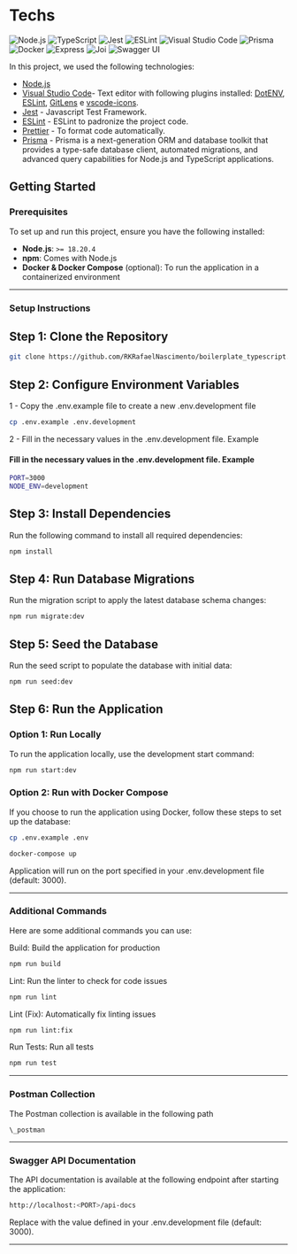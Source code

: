 # Techs

![Node.js](https://img.shields.io/badge/Node.js-Runtime-Green?style=for-the-badge&logo=node.js&logoColor=white)
![TypeScript](https://img.shields.io/badge/typescript-%23007ACC.svg?style=for-the-badge&logo=typescript&logoColor=white)
![Jest](https://img.shields.io/badge/-jest-%23C21325?style=for-the-badge&logo=jest&logoColor=white)
![ESLint](https://img.shields.io/badge/ESLint-4B3263?style=for-the-badge&logo=eslint&logoColor=white)
![Visual Studio Code](https://img.shields.io/badge/VisualStudioCode-0078d7.svg?style=for-the-badge&logo=visual-studio-code&logoColor=white)
![Prisma](https://img.shields.io/badge/Prisma-3982CE?style=for-the-badge&logo=Prisma&logoColor=white)
![Docker](https://img.shields.io/badge/docker-%230db7ed.svg?style=for-the-badge&logo=docker&logoColor=white)
![Express](https://img.shields.io/badge/Express-Framework-000?style=for-the-badge&logo=express&logoColor=white)
![Joi](https://img.shields.io/badge/Joi-Validation-orange?style=for-the-badge)
![Swagger UI](https://img.shields.io/badge/Swagger-Documentation-green?style=for-the-badge&logo=swagger)

In this project, we used the following technologies:

- [Node.js](https://nodejs.org/)
- [Visual Studio Code](https://code.visualstudio.com/)- Text editor with following plugins installed: [DotENV](https://github.com/mikestead/vscode-dotenv), [ESLint](https://github.com/Microsoft/vscode-eslint), [GitLens](https://github.com/eamodio/vscode-gitlens) e [vscode-icons](https://github.com/vscode-icons/vscode-icons).
- [Jest](https://jestjs.io/) - Javascript Test Framework.
- [ESLint](https://github.com/eslint/eslint) - ESLint to padronize the project code.
- [Prettier](https://prettier.io/) - To format code automatically.
- [Prisma](https://www.prisma.io/) - Prisma is a next-generation ORM and database toolkit that provides a type-safe database client, automated migrations, and advanced query capabilities for Node.js and TypeScript applications.

## Getting Started

### Prerequisites

To set up and run this project, ensure you have the following installed:

- **Node.js**: `>= 18.20.4`
- **npm**: Comes with Node.js
- **Docker & Docker Compose** (optional): To run the application in a containerized environment

---

### Setup Instructions

## Step 1: Clone the Repository

```bash
git clone https://github.com/RKRafaelNascimento/boilerplate_typescript.git
```

## Step 2: Configure Environment Variables

1 - Copy the .env.example file to create a new .env.development file

```bash
cp .env.example .env.development
```

2 - Fill in the necessary values in the .env.development file. Example

#### Fill in the necessary values in the .env.development file. Example

```bash
PORT=3000
NODE_ENV=development
```

## Step 3: Install Dependencies

Run the following command to install all required dependencies:

```bash
npm install
```

## Step 4: Run Database Migrations

Run the migration script to apply the latest database schema changes:

```bash
npm run migrate:dev
```

## Step 5: Seed the Database

Run the seed script to populate the database with initial data:

```bash
npm run seed:dev
```

## Step 6: Run the Application

### Option 1: Run Locally

To run the application locally, use the development start command:

```bash
npm run start:dev
```

### Option 2: Run with Docker Compose

If you choose to run the application using Docker, follow these steps to set up the database:

```bash
cp .env.example .env
```

```bash
docker-compose up
```

Application will run on the port specified in your .env.development file (default: 3000).

---

### Additional Commands

Here are some additional commands you can use:

Build: Build the application for production

```bash
npm run build
```

Lint: Run the linter to check for code issues

```bash
npm run lint
```

Lint (Fix): Automatically fix linting issues

```bash
npm run lint:fix
```

Run Tests: Run all tests

```bash
npm run test
```

---

### Postman Collection

The Postman collection is available in the following path

```
\_postman
```

---

### Swagger API Documentation

The API documentation is available at the following endpoint after starting the application:

```bash
http://localhost:<PORT>/api-docs
```

Replace <PORT> with the value defined in your .env.development file (default: 3000).

---
